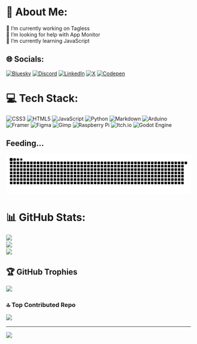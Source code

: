 # 💫 About Me:
🔭 I’m currently working on Tagless<br>🤝 I’m looking for help with App Monitor<br>🌱 I’m currently learning JavaScript


## 🌐 Socials:
[![Bluesky](https://img.shields.io/badge/bluesky-0285FF?style=for-the-badge&logo=bluesky&logoColor=%23FFFFFF)](https://bsky.app/profile/aneeshshukla.bsky.social) [![Discord](https://img.shields.io/badge/Discord-%237289DA.svg?style=for-the-badge&logo=discord&logoColor=white)](https://discord.gg/gHqqPJ4ZTn) [![LinkedIn](https://img.shields.io/badge/LinkedIn-%230077B5.svg?style=for-the-badge&logo=linkedin&logoColor=white)](https://linkedin.com/in/aneesh-shukla-307a7b345) [![X](https://img.shields.io/badge/X-black.svg?style=for-the-badge&logo=X&logoColor=white)](https://x.com/aneeshukla) [![Codepen](https://img.shields.io/badge/Codepen-000000?style=for-the-badge&logo=codepen&logoColor=white)](https://codepen.io/AneeshShukla) 

# 💻 Tech Stack:
![CSS3](https://img.shields.io/badge/css3-%231572B6.svg?style=for-the-badge&logo=css3&logoColor=white) ![HTML5](https://img.shields.io/badge/html5-%23E34F26.svg?style=for-the-badge&logo=html5&logoColor=white) ![JavaScript](https://img.shields.io/badge/javascript-%23323330.svg?style=for-the-badge&logo=javascript&logoColor=%23F7DF1E) ![Python](https://img.shields.io/badge/python-3670A0?style=for-the-badge&logo=python&logoColor=ffdd54) ![Markdown](https://img.shields.io/badge/markdown-%23000000.svg?style=for-the-badge&logo=markdown&logoColor=white) ![Arduino](https://img.shields.io/badge/-Arduino-00979D?style=for-the-badge&logo=Arduino&logoColor=white) ![Framer](https://img.shields.io/badge/Framer-black?style=for-the-badge&logo=framer&logoColor=blue) ![Figma](https://img.shields.io/badge/figma-%23F24E1E.svg?style=for-the-badge&logo=figma&logoColor=white) ![Gimp](https://img.shields.io/badge/Gimp-657D8B?style=for-the-badge&logo=gimp&logoColor=FFFFFF) ![Raspberry Pi](https://img.shields.io/badge/-Raspberry_Pi-C51A4A?style=for-the-badge&logo=Raspberry-Pi) ![Itch.io](https://img.shields.io/badge/Itch-%23FF0B34.svg?style=for-the-badge&logo=Itch.io&logoColor=white) ![Godot Engine](https://img.shields.io/badge/GODOT-%23FFFFFF.svg?style=for-the-badge&logo=godot-engine)


## Feeding...
<picture>
  <source media="(prefers-color-scheme: dark)" srcset="https://raw.githubusercontent.com/aneeshshukla/aneeshshukla/output/github-contribution-grid-snake-dark.svg" />
  <source media="(prefers-color-scheme: light)" srcset="https://raw.githubusercontent.com/aneeshshukla/aneeshshukla/output/github-contribution-grid-snake.svg" />
  <img alt="github-snake" src="https://raw.githubusercontent.com/aneeshshukla/aneeshshukla/output/github-contribution-grid-snake.svg" />
</picture>

# 📊 GitHub Stats:
![](https://github-readme-stats.vercel.app/api?username=aneeshshukla&theme=transparent&hide_border=false&include_all_commits=true&count_private=true)<br/>
![](https://nirzak-streak-stats.vercel.app/?user=aneeshshukla&theme=transparent&hide_border=false)<br/>
![](https://github-readme-stats.vercel.app/api/top-langs/?username=aneeshshukla&theme=transparent&hide_border=false&include_all_commits=true&count_private=true&layout=compact)

## 🏆 GitHub Trophies
![](https://github-profile-trophy.vercel.app/?username=aneeshshukla&theme=flat&no-frame=false&no-bg=false&margin-w=4)

### 🔝 Top Contributed Repo
![](https://github-contributor-stats.vercel.app/api?username=aneeshshukla&limit=5&theme=transparent&combine_all_yearly_contributions=true)

---
[![](https://visitcount.itsvg.in/api?id=aneeshshukla&icon=0&color=0)](https://visitcount.itsvg.in)

<!-- Proudly created with GPRM ( https://gprm.itsvg.in ) -->
